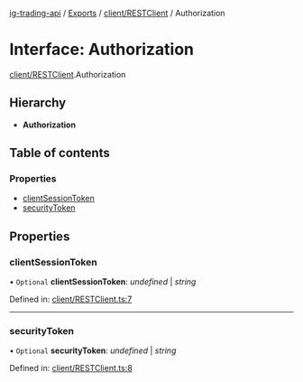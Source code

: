 [ig-trading-api](../README.md) / [Exports](../modules.md) / [client/RESTClient](../modules/client_restclient.md) / Authorization

# Interface: Authorization

[client/RESTClient](../modules/client_restclient.md).Authorization

## Hierarchy

- **Authorization**

## Table of contents

### Properties

- [clientSessionToken](client_restclient.authorization.md#clientsessiontoken)
- [securityToken](client_restclient.authorization.md#securitytoken)

## Properties

### clientSessionToken

• `Optional` **clientSessionToken**: _undefined_ | _string_

Defined in: [client/RESTClient.ts:7](https://github.com/bennycode/ig-trading-api/blob/e06a01d/src/client/RESTClient.ts#L7)

---

### securityToken

• `Optional` **securityToken**: _undefined_ | _string_

Defined in: [client/RESTClient.ts:8](https://github.com/bennycode/ig-trading-api/blob/e06a01d/src/client/RESTClient.ts#L8)
